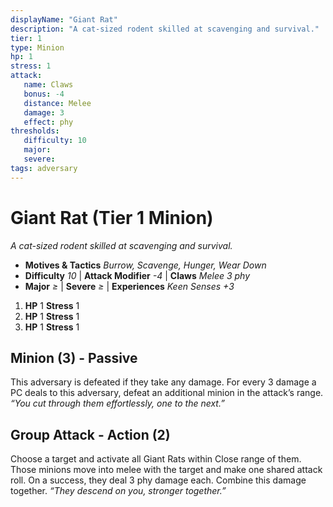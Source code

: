 ```yaml
---
displayName: "Giant Rat"
description: "A cat-sized rodent skilled at scavenging and survival."
tier: 1
type: Minion
hp: 1
stress: 1
attack:
   name: Claws
   bonus: -4
   distance: Melee
   damage: 3
   effect: phy
thresholds:
   difficulty: 10
   major: 
   severe: 
tags: adversary
---
```

# Giant Rat (Tier 1 Minion)
_A cat-sized rodent skilled at scavenging and survival._

- **Motives & Tactics** _Burrow, Scavenge, Hunger, Wear Down_
- **Difficulty** _10_ | **Attack Modifier** _-4_ | **Claws** _Melee 3 phy_
- **Major** _≥_ | **Severe** _≥_ | **Experiences** _Keen Senses +3_

1. **HP** 1
   **Stress** 1
2. **HP** 1
   **Stress** 1
3. **HP** 1
   **Stress** 1

## Minion (3) - Passive
This adversary is defeated if they take any damage. For every 3 damage a PC deals to this adversary, defeat an additional minion in the attack’s range. _“You cut through them effortlessly, one to the next.”_

## Group Attack - Action (2)
Choose a target and activate all Giant Rats within Close range of them. Those minions move into melee with the target and make one shared attack roll. On a success, they deal 3 phy damage each. Combine this damage together. _“They descend on you, stronger together.”_
